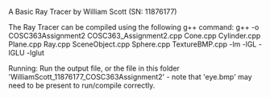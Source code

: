 A Basic Ray Tracer by William Scott (SN: 11876177)

The Ray Tracer can be compiled using the following g++ command:
g++ -o COSC363Assignment2 COSC363_Assignment2.cpp Cone.cpp Cylinder.cpp Plane.cpp Ray.cpp SceneObject.cpp Sphere.cpp TextureBMP.cpp -lm -lGL -lGLU -lglut

Running:
Run the output file, or the file in this folder 'WilliamScott_11876177_COSC363Assignment2' - note that 'eye.bmp' may need to be present to run/compile correctly.
